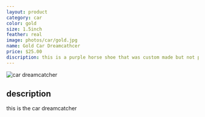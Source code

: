 ```yaml
---
layout: product
category: car
color: gold
size: 1.5inch
feather: real
image: photos/car/gold.jpg
name: Gold Car Dreamcathcer
price: $25.00
discription: this is a purple horse shoe that was custom made but not picked up 
---
```


![ car dreamcatcher ]({{site.baseurl}}/images/photos/car/gold.jpg)

## description

this is the car dreamcatcher
